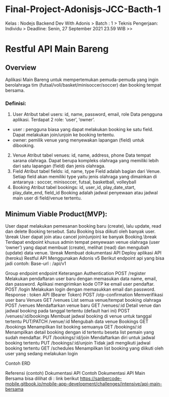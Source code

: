 # Final-Project-Adonisjs-JCC-Bacth-1
Kelas : Nodejs Backend Dev With Adonis >
Batch : 1 >
Teknis Pengerjaan: Individu >
Deadline: Senin, 27 September 2021 23.59 WIB >>

# Restful API Main Bareng 
## Overview
Aplikasi Main Bareng untuk mempertemukan pemuda-pemuda yang ingin berolahraga tim (futsal/voli/basket/minisoccer/soccer) dan booking tempat bersama.

### Definisi: 
1. User
Atribut tabel users: id, name, password, email, role
Data pengguna aplikasi. Terdapat 2 role: ‘user’, ‘owner’. 
* user : pengguna biasa yang dapat melakukan booking ke satu field. Dapat melakukan join/unjoin ke booking tertentu.
* owner: pemilik venue yang menyewakan lapangan (field) untuk dibooking.
2. Venue
Atribut tabel venues: id, name, address, phone
Data tempat sarana olahraga. Dapat berupa kompleks olahraga yang memiliki lebih dari satu lapangan (field) dan jenis olahraga. 
3. Field
Atribut tabel fields: id, name, type
Field adalah bagian dari Venue. Setiap field akan memiliki type yaitu jenis olahraga yang dimainkan di antaranya : soccer, minisoccer, futsal, basketball, volleyball 
4. Booking
Atribut tabel bookings: id, user_id, play_date_start, play_date_end, field_id
Booking adalah jadwal penyewaan atau jadwal main user di field/venue tertentu.


 
## Minimum Viable Product(MVP): 
User dapat melakukan pemesanan booking baru (create), lalu update, read dan delete Booking tersebut.  Satu Booking bisa diikuti oleh banyak user. \break
User dapat join atau cancel join(unjoin) ke banyak Booking.\break
Terdapat endpoint khusus admin tempat penyewaan venue olahraga (user ‘owner’) yang dapat membuat (create), melihat (read) dan mengubah (update) data venue. \break
Membuat dokumentasi API
Deploy aplikasi API (heroku)
Restful API
Menggunakan Adonis v5
Berikut endpoint api yang bisa jadi contoh: 
Base-url : /api/v1


Group endpoint
endpoint
Keterangan
Authentication
POST /register
Melakukan pendaftaran user baru dengan memasukan data name, email, dan password. Aplikasi mengirimkan kode OTP ke email user pendaftar.
POST /login
Melakukan login dengan memasukkan email dan password. Response : token API (Bearer Token)
POST /otp-confirmation
Memverifikasi user baru
Venues
GET /venues
List semua venue/tempat booking olahraga
POST /venues
Mendaftarkan venue baru
GET /venues/:id
Detail venue dan jadwal booking pada tanggal tertentu (default hari ini)
POST /venues/:id/bookings
Membuat jadwal booking di venue untuk tanggal tertentu 
PUT/PATCH
/venue/:id
Mengubah data venue
Bookings
GET /bookings
Menampilkan list booking semuanya
GET /bookings/:id
Menampilkan detail booking dengan id tertentu beseta list pemain yang sudah mendaftar.
PUT /bookings/:id/join
Mendaftarkan diri untuk jadwal booking tertentu
PUT /bookings/:id/unjoin
Tidak jadi mengikuti jadwal booking tertentu
GET /schedules
Menampilkan list booking yang diikuti oleh user yang sedang melakukan login

Contoh ERD

Referensi (contoh) Dokumentasi API
Contoh Dokumentasi API Main Bersama bisa dilihat di : link berikut https://sanbercode-mobile.gitbook.io/mobile-app-development/challenges/intensive/api-main-bersama

